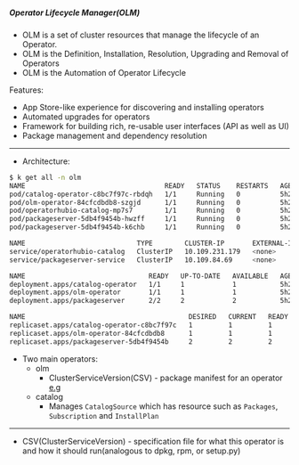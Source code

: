 ##### Operator Lifecycle Manager(OLM)

- OLM is a set of cluster resources that manage the lifecycle of an Operator.
- OLM is the Definition, Installation, Resolution, Upgrading and Removal of Operators
- OLM is the Automation of Operator Lifecycle

Features:
- App Store-like experience for discovering and installing operators
- Automated upgrades for operators
- Framework for building rich, re-usable user interfaces (API as well as UI)
- Package management and dependency resolution

---

- Architecture: 
```bash
$ k get all -n olm
NAME                                   READY   STATUS    RESTARTS   AGE
pod/catalog-operator-c8bc7f97c-rbdqh   1/1     Running   0          5h29m
pod/olm-operator-84cfcdbdb8-szgjd      1/1     Running   0          5h29m
pod/operatorhubio-catalog-mp7s7        1/1     Running   0          5h29m
pod/packageserver-5db4f9454b-hwzff     1/1     Running   0          5h29m
pod/packageserver-5db4f9454b-k6chb     1/1     Running   0          5h29m

NAME                            TYPE        CLUSTER-IP       EXTERNAL-IP   PORT(S)     AGE
service/operatorhubio-catalog   ClusterIP   10.109.231.179   <none>        50051/TCP   5h29m
service/packageserver-service   ClusterIP   10.109.84.69     <none>        5443/TCP    5h29m

NAME                               READY   UP-TO-DATE   AVAILABLE   AGE
deployment.apps/catalog-operator   1/1     1            1           5h29m
deployment.apps/olm-operator       1/1     1            1           5h29m
deployment.apps/packageserver      2/2     2            2           5h29m

NAME                                         DESIRED   CURRENT   READY   AGE
replicaset.apps/catalog-operator-c8bc7f97c   1         1         1       5h29m
replicaset.apps/olm-operator-84cfcdbdb8      1         1         1       5h29m
replicaset.apps/packageserver-5db4f9454b     2         2         2       5h29m

```

- Two main operators:
  - olm
    - ClusterServiceVersion(CSV) - package manifest for an operator [e.g](https://github.com/operator-framework/community-operators/blob/master/upstream-community-operators/strimzi-kafka-operator/0.19.0/strimzi-cluster-operator.v0.19.0.clusterserviceversion.yaml)
  - catalog
    - Manages `CatalogSource` which has resource such as `Packages`, `Subscription` and `InstallPlan` 
    
    
---
- CSV(ClusterServiceVersion) - specification file for what this operator is and how it should run(analogous to dpkg, rpm, or setup.py)